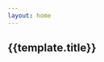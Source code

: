```yaml
---
layout: home
---
```


<script>
  import {shallowRef, onMounted} from 'vue'
export default {
  setup() {
    const dynamicComponent = shallowRef(null)
    const templates = [
      {
        type:'trippy',
        title:'Trippy'
      },
      { 
        type:'tvSnow',
        title: 'TV Snow'
      },
      {
        type: 'confetti',
        title: 'Confetti'
      },
      {
        type:'underground',
        title: 'Underground'
      },
    
      {
        type:'starfield',
        title: 'Starfield'
      },
        {
        type:'gradient',
        title: 'Gradient'
      },
       {
        type:'fluid',
        title: 'Fluid'
      },
       {
        type:'smoke',
        title: 'Smoke'
      },
      {
        type:'moltenMetal',
        title: 'Molten Metal'
      },
      ]
        onMounted(() => {
        import('@canvas-party/vue').then((module) => {
          dynamicComponent.value = module.default
        })

    })
        return {
          dynamicComponent,
          templates
        }
   },

}

</script>

 <div class="templates-container">
    <div class="template-card" v-for="template in templates">
    <a :href="`/templates/${template.type}`">
    <component
     class="canvas-card"  
     v-if="dynamicComponent"
     :is="dynamicComponent"
     :type="template.type"
    >
  </component>
  </a>
        <h2>{{template.title}}</h2>
     </div>
 </div>
